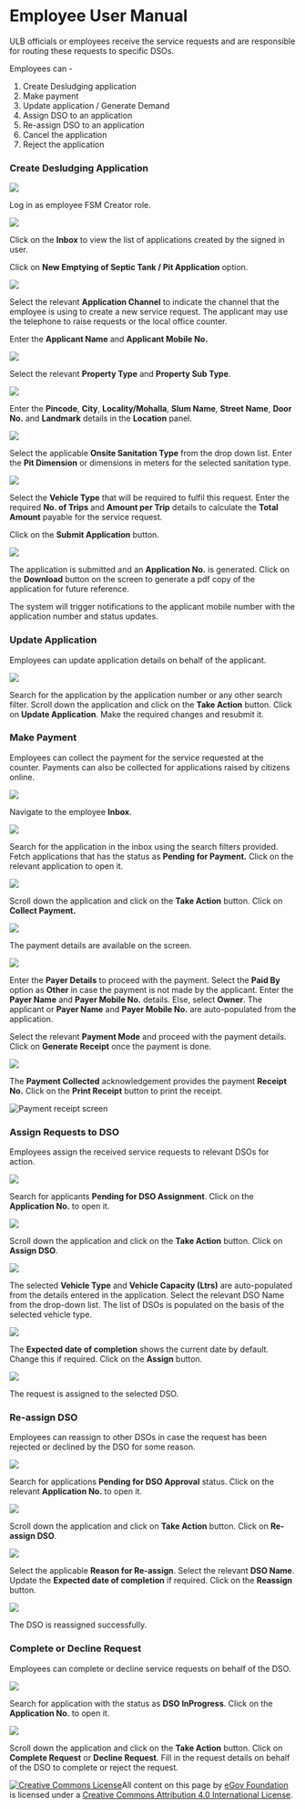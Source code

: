 # Employee User Manual

ULB officials or employees receive the service requests and are responsible for routing these requests to specific DSOs.

Employees can -

1. Create Desludging application
2. Make payment
3. Update application / Generate Demand
4. Assign DSO to an application
5. Re-assign DSO to an application
6. Cancel the application
7. Reject the application

### Create Desludging Application

![](../../../.gitbook/assets/emp-l1.png)

Log in as employee FSM Creator role.

![](../../../.gitbook/assets/cemp1.png)

Click on the **Inbox** to view the list of applications created by the signed in user.

Click on **New Emptying of Septic Tank / Pit Application** option.

![](../../../.gitbook/assets/cemp2.png)

Select the relevant **Application Channel** to indicate the channel that the employee is using to create a new service request. The applicant may use the telephone to raise requests or the local office counter. 

Enter the **Applicant Name** and **Applicant Mobile No.**

![](../../../.gitbook/assets/cemp3.png)

Select the relevant **Property Type** and **Property Sub Type**.

![](../../../.gitbook/assets/cemp4.png)

Enter the **Pincode**, **City**, **Locality/Mohalla**, **Slum Name**, **Street Name**, **Door No.** and **Landmark** details in the **Location** panel.

![](../../../.gitbook/assets/cemp5.png)

Select the applicable **Onsite Sanitation Type** from the drop down list. Enter the **Pit Dimension** or dimensions in meters for the selected sanitation type.

![](../../../.gitbook/assets/cemp6.png)

Select the **Vehicle Type** that will be required to fulfil this request. Enter the required **No. of Trips** and **Amount per Trip** details to calculate the **Total Amount** payable for the service request.

Click on the **Submit Application** button.

![](../../../.gitbook/assets/cemp7.png)

The application is submitted and an **Application No.** is generated. Click on the **Download** button on the screen to generate a pdf copy of the application for future reference.

The system will trigger notifications to the applicant mobile number with the application number and status updates.

### Update Application

Employees can update application details on behalf of the applicant.

![](../../../.gitbook/assets/emp-update-app.png)

Search for the application by the application number or any other search filter. Scroll down the application and click on the **Take Action** button. Click on **Update Application**. Make the required changes and resubmit it.

### Make Payment

Employees can collect the payment for the service requested at the counter. Payments can also be collected for applications raised by citizens online.

![](../../../.gitbook/assets/emp-coll1.png)

Navigate to the employee **Inbox**.

![](../../../.gitbook/assets/emp-coll2.png)

Search for the application in the inbox using the search filters provided. Fetch applications that has the status as **Pending for Payment.** Click on the relevant application to open it.

![](../../../.gitbook/assets/emp-coll3.png)

Scroll down the application and click on the **Take Action** button. Click on **Collect Payment.**

![](../../../.gitbook/assets/emp-coll4.png)

The payment details are available on the screen. 

![](../../../.gitbook/assets/emp-coll5.png)

Enter the **Payer Details** to proceed with the payment. Select the **Paid By** option as **Other** in case the payment is not made by the applicant. Enter the **Payer Name** and **Payer Mobile No.** details. Else, select **Owner**. The applicant or **Payer Name** and **Payer Mobile No.** are auto-populated  from the application. 

Select the relevant **Payment Mode** and proceed with the payment details. Click on **Generate Receipt** once the payment is done.

![](../../../.gitbook/assets/emp-coll6.png)

The **Payment Collected** acknowledgement provides the payment **Receipt No.** Click on the **Print Receipt** button to print the receipt.

![Payment receipt screen](../../../.gitbook/assets/emp10.png)

### Assign Requests to DSO

Employees assign the received service requests to relevant DSOs for action.

![](../../../.gitbook/assets/emp-dso-assign.png)

Search for applicants **Pending for DSO Assignment**. Click on the **Application No.** to open it.

![](../../../.gitbook/assets/emp-dso-assign1.png)

Scroll down the application and click on the **Take Action** button. Click on **Assign DSO**.

![](../../../.gitbook/assets/emp-dso-assign2.png)

The selected **Vehicle Type** and **Vehicle Capacity \(Ltrs\)** are auto-populated from the details entered in the application. Select the relevant DSO Name from the drop-down list. The list of DSOs is populated on the basis of the selected vehicle type. 

![](../../../.gitbook/assets/emp-dso-assign3.png)

The **Expected date of completion** shows the current date by default. Change this if required. Click on the **Assign** button.

![](../../../.gitbook/assets/emp-dso-assign4.png)

The request is assigned to the selected DSO.

### Re-assign DSO

Employees can reassign to other DSOs in case the request has been rejected or declined by the DSO for some reason.

![](../../../.gitbook/assets/emp-dso-reassign.png)

Search for applications **Pending for DSO Approval** status. Click on the relevant **Application No.** to open it.

![](../../../.gitbook/assets/emp-dso-reassign1.png)

Scroll down the application and click on **Take Action** button. Click on **Re-assign DSO**.

![](../../../.gitbook/assets/emp-dso-reassign2.png)

Select the applicable **Reason for Re-assign**. Select the relevant **DSO Name**. Update the **Expected date of completion** if required. Click on the **Reassign** button. 

![](../../../.gitbook/assets/emp-dso-reassign3.png)

The DSO is reassigned successfully.

### Complete or Decline Request

Employees can complete or decline service requests on behalf of the DSO.

![](../../../.gitbook/assets/emp-compl-req1.png)

Search for application with the status as **DSO InProgress**. Click on the **Application No.** to open it.

![](../../../.gitbook/assets/image%20%28104%29.png)

Scroll down the application and click on the **Take Action** button. Click on **Complete Request** or **Decline Request**. Fill in the request details on behalf of the DSO to complete or reject the request.



 [![Creative Commons License](https://i.creativecommons.org/l/by/4.0/80x15.png)](http://creativecommons.org/licenses/by/4.0/)All content on this page by [eGov Foundation ](https://egov.org.in/)is licensed under a [Creative Commons Attribution 4.0 International License](http://creativecommons.org/licenses/by/4.0/).


